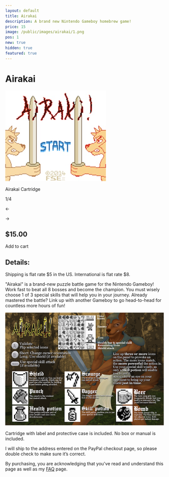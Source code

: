 ```yaml
---
layout: default
title: Airakai
description: A brand new Nintendo Gameboy homebrew game!
price: 15
image: /public/images/airakai/1.png
pos: 1
new: true
hidden: true
featured: true
---
```

# Airakai

<div class="gallery">
	<img src="/public/images/airakai/2.jpg" alt="Guns & Riders Cartridge" id="gallery_image" onclick="cycle(1); return false;">
	<p id="gallery_subtitle">Airakai Cartridge</p>
	<p id="gallery_pos_text">1/4</p>
	<div id="gallery_nav">
		<p id="gallery_nav_left" onclick="cycle(0); return false;">←</p>
		<p id="gallery_nav_right" onclick="cycle(1); return false;">→</p>
	</div>
</div>

## $15.00

<form id="paypal" target="paypal" action="https://www.paypal.com/cgi-bin/webscr" method="post">
<input type="hidden" name="cmd" value="_s-xclick">
<input type="hidden" name="hosted_button_id" value="T5CE2895S98K6">
</form>


<div class="addToCart noselect" onclick="addToCart()">
  Add to cart
</div>

## Details:

Shipping is flat rate $5 in the US. International is flat rate $8.

"Airakai" is a brand-new puzzle battle game for the Nintendo Gameboy! Work fast to beat all 8 bosses and become the champion. You must wisely choose 1 of 3 special skills that will help you in your journey. Already mastered the battle? Link up with another Gameboy to go head-to-head for countless more hours of fun!

<img src="/public/images/airakai/instructions.png"/>

Cartridge with label and protective case is included. No box or manual is included.

I will ship to the address entered on the PayPal checkout page, so please double check to make sure it’s correct.

By purchasing, you are acknowledging that you've read and understand this page as well as my [FAQ](/faq) page.

<script src="{{ site.baseurl }}public/js/airakaigallery.js"></script>
